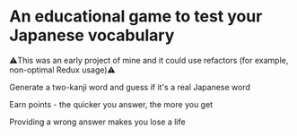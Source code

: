 # An educational game to test your Japanese vocabulary

⚠️This was an early project of mine and it could use refactors (for example, non-optimal Redux usage)⚠️

Generate a two-kanji word and guess if it's a real Japanese word

Earn points - the quicker you answer, the more you get

Providing a wrong answer makes you lose a life
